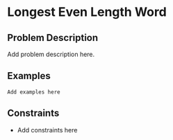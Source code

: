 # Longest Even Length Word

## Problem Description

Add problem description here.

## Examples

```
Add examples here
```
## Constraints

- Add constraints here
